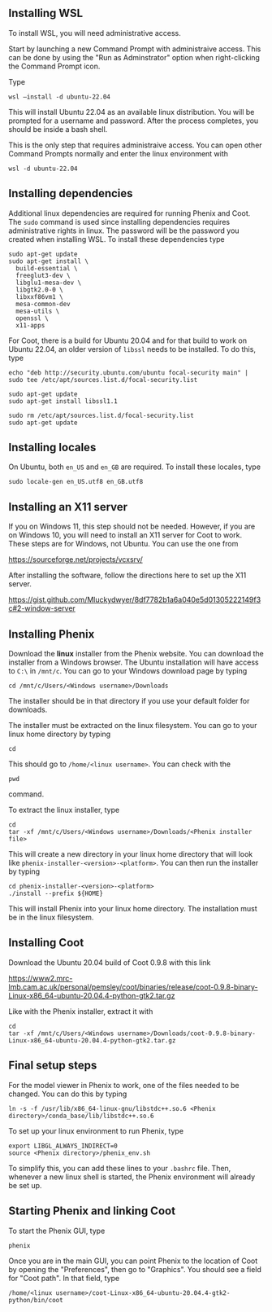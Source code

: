 ## Installing WSL
To install WSL, you will need administrative access.

Start by launching a new Command Prompt with administraive access. This can be done by using the "Run as Adminstrator" option when right-clicking the Command Prompt icon.

Type
```
wsl –install -d ubuntu-22.04
```
This will install Ubuntu 22.04 as an available linux distribution. You will be prompted for a username and password. After the process completes, you should be inside a bash shell.

This is the only step that requires administraive access. You can open other Command Prompts normally and enter the linux environment with
```
wsl -d ubuntu-22.04
```

## Installing dependencies
Additional linux dependencies are required for running Phenix and Coot. The `sudo` command is used since installing dependencies requires administrative rights in linux. The password will be the password you created when installing WSL. To install these dependencies type
```
sudo apt-get update
sudo apt-get install \
  build-essential \
  freeglut3-dev \
  libglu1-mesa-dev \
  libgtk2.0-0 \
  libxxf86vm1 \
  mesa-common-dev
  mesa-utils \
  openssl \
  x11-apps
```
For Coot, there is a build for Ubuntu 20.04 and for that build to work on Ubuntu 22.04, an older version of `libssl` needs to be installed. To do this, type
```
echo "deb http://security.ubuntu.com/ubuntu focal-security main" | sudo tee /etc/apt/sources.list.d/focal-security.list

sudo apt-get update
sudo apt-get install libssl1.1

sudo rm /etc/apt/sources.list.d/focal-security.list
sudo apt-get update
```

## Installing locales
On Ubuntu, both `en_US` and `en_GB` are required. To install these locales, type
```
sudo locale-gen en_US.utf8 en_GB.utf8
```

## Installing an X11 server
If you on Windows 11, this step should not be needed. However, if you are on Windows 10, you will need to install an X11 server for Coot to work. These steps are for Windows, not Ubuntu. You can use the one from

https://sourceforge.net/projects/vcxsrv/

After installing the software, follow the directions here to set up the X11 server.

https://gist.github.com/Mluckydwyer/8df7782b1a6a040e5d01305222149f3c#2-window-server

## Installing Phenix
Download the **linux** installer from the Phenix website. You can download the installer from a Windows browser. The Ubuntu installation will have access to `C:\` in `/mnt/c`. You can go to your Windows download page by typing
```
cd /mnt/c/Users/<Windows username>/Downloads
```
The installer should be in that directory if you use your default folder for downloads.

The installer must be extracted on the linux filesystem. You can go to your linux home directory by typing
```
cd
```
This should go to `/home/<linux username>`. You can check with the
```
pwd
```
command.

To extract the linux installer, type
```
cd
tar -xf /mnt/c/Users/<Windows username>/Downloads/<Phenix installer file>
```
This will create a new directory in your linux home directory that will look like `phenix-installer-<version>-<platform>`. You can then run the installer by typing
```
cd phenix-installer-<version>-<platform>
./install --prefix ${HOME}
```
This will install Phenix into your linux home directory. The installation must be in the linux filesystem.

## Installing Coot
Download the Ubuntu 20.04 build of Coot 0.9.8 with this link

https://www2.mrc-lmb.cam.ac.uk/personal/pemsley/coot/binaries/release/coot-0.9.8-binary-Linux-x86_64-ubuntu-20.04.4-python-gtk2.tar.gz

Like with the Phenix installer, extract it with
```
cd
tar -xf /mnt/c/Users/<Windows username>/Downloads/coot-0.9.8-binary-Linux-x86_64-ubuntu-20.04.4-python-gtk2.tar.gz
```

## Final setup steps
For the model viewer in Phenix to work, one of the files needed to be changed. You can do this by typing
```
ln -s -f /usr/lib/x86_64-linux-gnu/libstdc++.so.6 <Phenix directory>/conda_base/lib/libstdc++.so.6
```
To set up your linux environment to run Phenix, type
```
export LIBGL_ALWAYS_INDIRECT=0
source <Phenix directory>/phenix_env.sh
```
To simplify this, you can add these lines to your `.bashrc` file. Then, whenever a new linux shell is started, the Phenix environment will already be set up.

## Starting Phenix and linking Coot
To start the Phenix GUI, type
```
phenix
```
Once you are in the main GUI, you can point Phenix to the location of Coot by opening the "Preferences", then go to "Graphics". You should see a field for "Coot path". In that field, type
```
/home/<linux username>/coot-Linux-x86_64-ubuntu-20.04.4-gtk2-python/bin/coot
```
